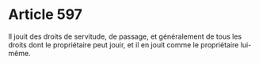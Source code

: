 # Article 597

Il jouit des droits de servitude, de passage, et généralement de tous les droits dont le propriétaire peut jouir, et il en jouit comme le propriétaire lui-même.
